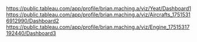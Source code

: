 https://public.tableau.com/app/profile/brian.maching.a/viz/Yeat/Dashboard1
https://public.tableau.com/app/profile/brian.maching.a/viz/Aircrafts_17515316912990/Dashboard2
https://public.tableau.com/app/profile/brian.maching.a/viz/Engine_17515317192440/Dashboard3
